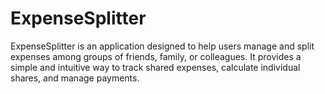 # ExpenseSplitter
ExpenseSplitter is an application designed to help users manage and split expenses among groups of friends, family, or colleagues. It provides a simple and intuitive way to track shared expenses, calculate individual shares, and manage payments.
